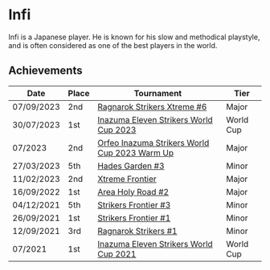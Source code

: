 # Infi

Infi is a Japanese player. 
He is known for his slow and methodical playstyle, and is often considered as one of the best players in the world.

## Achievements

| Date | Place | Tournament | Tier |
| - | - | - | - |
| 07/09/2023 | 2nd | [Ragnarok Strikers Xtreme #6](../..//tournaments/ragna/ragnax6.md) | Major |
| 30/07/2023 | 1st | [Inazuma Eleven Strikers World Cup 2023](/tournaments/worldcup23.md) | World Cup |
| 07/2023 | 2nd | [Orfeo Inazuma Strikers World Cup 2023 Warm Up](../..//tournaments/misc/orfeowc.md) | Major |
| 27/03/2023 | 5th | [Hades Garden #3](../..//tournaments/hg/hg3.md) | Minor |
| 11/02/2023 | 2nd | [Xtreme Frontier](../..//tournaments/sf/xf.md) | Major |
| 16/09/2022 | 1st | [Area Holy Road #2](../..//tournaments/misc/holyroad2.md) | Major |
| 04/12/2021 | 5th | [Strikers Frontier #3](../..//tournaments/sf/sf3.md) | Minor |
| 26/09/2021 | 1st | [Strikers Frontier #1](../..//tournaments/sf/sf1.md) | Minor |
| 12/09/2021 | 3rd | [Ragnarok Strikers #1](../..//tournaments/ragna/ragna1.md) | Minor |
| 07/2021 | 1st | [Inazuma Eleven Strikers World Cup 2021](../..//tournaments/worldcup21.md) | World Cup |
